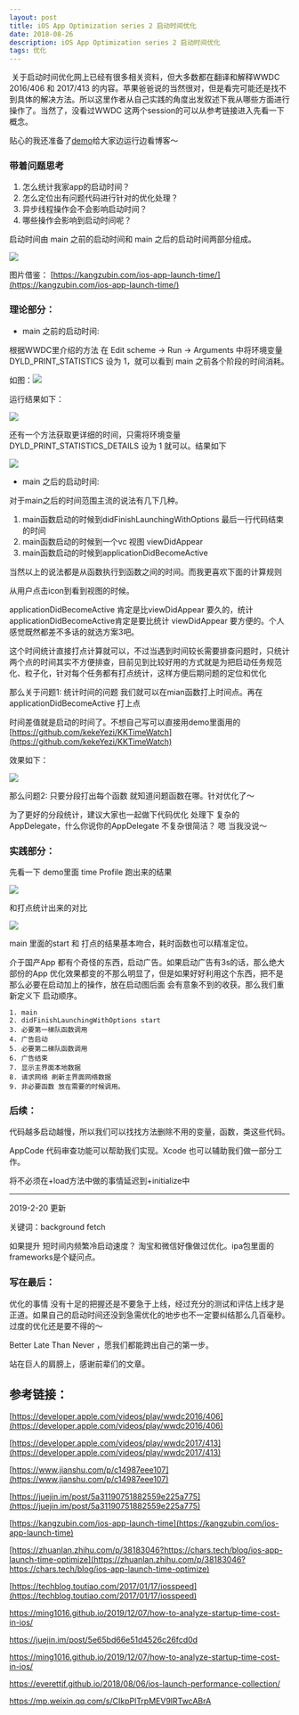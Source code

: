 ```yaml
---
layout: post  
title: iOS App Optimization series 2 启动时间优化
date: 2018-08-26 
description: iOS App Optimization series 2 启动时间优化
tags: 优化
---
```


​	关于启动时间优化网上已经有很多相关资料，但大多数都在翻译和解释WWDC 2016/406 和 2017/413 的内容。苹果爸爸说的当然很对，但是看完可能还是找不到具体的解决方法。所以这里作者从自己实践的角度出发叙述下我从哪些方面进行操作了。当然了，没看过WWDC 这两个session的可以从参考链接进入先看一下概念。

贴心的我还准备了[demo](https://github.com/kekeYezi/iOS-Startup-Optimize-Demo)给大家边运行边看博客～

### 带着问题思考

1. 怎么统计我家app的启动时间？
2. 怎么定位出有问题代码进行针对的优化处理？
3. 异步线程操作会不会影响启动时间？
4. 哪些操作会影响到启动时间呢？

启动时间由 main 之前的启动时间和 main 之后的启动时间两部分组成。

![](/assets/images/2018-08/start-up-4.png) 

图片借鉴： [https://kangzubin.com/ios-app-launch-time/](https://kangzubin.com/ios-app-launch-time/)



### 理论部分：

* main 之前的启动时间:

根据WWDC里介绍的方法 在 Edit scheme -> Run -> Arguments 中将环境变量 DYLD_PRINT_STATISTICS 设为 1，就可以看到 main 之前各个阶段的时间消耗。

如图：![](/assets/images/2018-08/start-up-1.png) 

运行结果如下：

![](/assets/images/2018-08/start-up-2.png) 

还有一个方法获取更详细的时间，只需将环境变量 DYLD_PRINT_STATISTICS_DETAILS 设为 1 就可以。结果如下

![](/assets/images/2018-08/start-up-3.png) 

* main 之后的启动时间:

 对于main之后的时间范围主流的说法有几下几种。

1. main函数启动的时候到didFinishLaunchingWithOptions  最后一行代码结束的时间
2. main函数启动的时候到一个vc 视图 viewDidAppear 
3. main函数启动的时候到applicationDidBecomeActive 

当然以上的说法都是从函数执行到函数之间的时间。而我更喜欢下面的计算规则

从用户点击icon到看到视图的时候。

applicationDidBecomeActive 肯定是比viewDidAppear 要久的，统计applicationDidBecomeActive肯定是要比统计 viewDidAppear 要方便的。个人感觉既然都差不多话的就选方案3吧。

这个时间统计直接打点计算就可以，不过当遇到时间较长需要排查问题时，只统计两个点的时间其实不方便排查，目前见到比较好用的方式就是为把启动任务规范化、粒子化，针对每个任务都有打点统计，这样方便后期问题的定位和优化

那么关于问题1: 统计时间的问题 我们就可以在mian函数打上时间点。再在applicationDidBecomeActive 打上点

时间差值就是启动的时间了。不想自己写可以直接用demo里面用的 [https://github.com/kekeYezi/KKTimeWatch](https://github.com/kekeYezi/KKTimeWatch)

效果如下：

![](/assets/images/2018-08/start-up-5.png) 



那么问题2: 只要分段打出每个函数 就知道问题函数在哪。针对优化了～

为了更好的分段统计，建议大家也一起做下代码优化 处理下 复杂的AppDelegate，什么你说你的AppDelegate 不复杂很简洁？ 嗯 当我没说～



### 实践部分：

先看一下 demo里面  time Profile 跑出来的结果

![](/assets/images/2018-08/start-up-6.png) 

和打点统计出来的对比

![](/assets/images/2018-08/start-up-7.png) 

main 里面的start 和 打点的结果基本吻合，耗时函数也可以精准定位。



介于国产App 都有个奇怪的东西，启动广告。如果启动广告有3s的话，那么绝大部份的App 优化效果都变的不那么明显了，但是如果好好利用这个东西，把不是那么必要在启动加上的操作，放在启动图后面 会有意象不到的收获。那么我们重新定义下 启动顺序。

```
1. main
2. didFinishLaunchingWithOptions start
3. 必要第一梯队函数调用
4. 广告启动
5. 必要第二梯队函数调用
6. 广告结束
7. 显示主界面本地数据
8. 请求网络 刷新主界面网络数据
9. 非必要函数 放在需要的时候调用。
```

### 后续：



代码越多启动越慢，所以我们可以找找方法删除不用的变量，函数，类这些代码。

AppCode 代码审查功能可以帮助我们实现。Xcode 也可以辅助我们做一部分工作。

将不必须在+load方法中做的事情延迟到+initialize中



------------------------------------------------------------------------------------------------------------------------------------------------

2019-2-20 更新

关键词：background fetch

如果提升 短时间内频繁冷启动速度？ 淘宝和微信好像做过优化。ipa包里面的frameworks是个疑问点。

### 写在最后：



优化的事情 没有十足的把握还是不要急于上线，经过充分的测试和评估上线才是正道。如果自己的启动时间还没到急需优化的地步也不一定要纠结那么几百毫秒。过度的优化还是要不得的～



Better Late Than Never ，愿我们都能跨出自己的第一步。

站在巨人的肩膀上，感谢前辈们的文章。



## 参考链接：



[https://developer.apple.com/videos/play/wwdc2016/406](https://developer.apple.com/videos/play/wwdc2016/406)

[https://developer.apple.com/videos/play/wwdc2017/413](https://developer.apple.com/videos/play/wwdc2017/413)

[https://www.jianshu.com/p/c14987eee107](https://www.jianshu.com/p/c14987eee107)

[https://juejin.im/post/5a31190751882559e225a775](https://juejin.im/post/5a31190751882559e225a775)

[https://kangzubin.com/ios-app-launch-time](https://kangzubin.com/ios-app-launch-time)

[https://zhuanlan.zhihu.com/p/38183046?https://chars.tech/blog/ios-app-launch-time-optimize](https://zhuanlan.zhihu.com/p/38183046?https://chars.tech/blog/ios-app-launch-time-optimize)

[https://techblog.toutiao.com/2017/01/17/iosspeed](https://techblog.toutiao.com/2017/01/17/iosspeed)

https://ming1016.github.io/2019/12/07/how-to-analyze-startup-time-cost-in-ios/

https://juejin.im/post/5e65bd66e51d4526c26fcd0d

https://ming1016.github.io/2019/12/07/how-to-analyze-startup-time-cost-in-ios/

https://everettjf.github.io/2018/08/06/ios-launch-performance-collection/

https://mp.weixin.qq.com/s/CIkpPlTrpMEV9lRTwcABrA